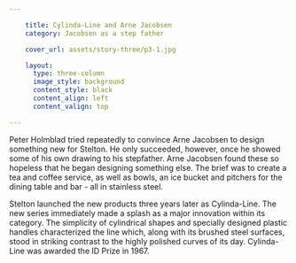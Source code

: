 ```yaml
---

    title: Cylinda-Line and Arne Jacobsen
    category: Jacobsen as a step father

    cover_url: assets/story-three/p3-1.jpg

    layout:
      type: three-column
      image_style: background
      content_style: black
      content_align: left
      content_valign: top

---
```


Peter Holmblad tried repeatedly to convince Arne Jacobsen to design something new for Stelton. He only succeeded, however, once he showed some of his own drawing to his stepfather. Arne Jacobsen found these so hopeless that he began designing something else. The brief was to create a tea and coffee service, as well as bowls, an ice bucket and pitchers for the dining table and bar - all in stainless steel.

Stelton launched the new products three years later as Cylinda-Line. The new series immediately made a splash as a major innovation within its category. The simplicity of cylindrical shapes and specially designed plastic handles characterized the line which, along with its brushed steel surfaces, stood in striking contrast to the highly polished curves of its day. Cylinda-Line was awarded the ID Prize in 1967.
